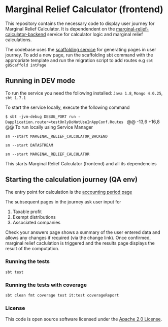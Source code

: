 
# Marginal Relief Calculator (frontend)

This repository contains the necessary code to display user journey for Marginal Relief Calculator. It is dependendent on the [marginal-relief-calculator-backend](https://github.com/hmrc/marginal-relief-calculator-backend) service for calculator logic and marginal relief calculations.

The codebase uses the [scaffolding service](https://github.com/hmrc/hmrc-frontend-scaffold.g8) for generating pages in user journey. To add a new page, run the scaffolding sbt command with the appropriate template and run the migration script to add routes e.g `sbt g8Scaffold intPage`

## Running in DEV mode

To run the service you need the following installed: `Java 1.8`, `Mongo 4.0.25`, `sbt 1.7.1`

To start the service locally, execute the following command

```$ sbt -jvm-debug DEBUG_PORT run -Dapplication.router=testOnlyDoNotUseInAppConf.Routes ```
@@ -13,6 +16,8 @@ To run locally using Service Manager

```
sm --start MARGINAL_RELIEF_CALCULATOR_BACKEND
```

```
sm --start DATASTREAM
```

```
sm --start MARGINAL_RELIEF_CALCULATOR
```
This starts Marginal Relief Calculator (frontend) and all its dependencies

## Starting the calculation journey (QA env)

The entry point for calculation is the [accounting period page](https://www.qa.tax.service.gov.uk/marginal-relief-calculator/accounting-period)

The subsequent pages in the journey ask user input for 

1. Taxable profit
2. Exempt distributions
3. Associated companies

Check your answers page shows a summary of the user entered data and allows any changes if required (via the change link). Once confirmed, marginal relief caclulation is triggered and the results page displays the result of the computation.

### Running the tests

    sbt test

### Running the tests with coverage

    sbt clean fmt coverage test it:test coverageReport

### License

This code is open source software licensed under the [Apache 2.0 License]("http://www.apache.org/licenses/LICENSE-2.0.html").
